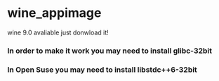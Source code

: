 # wine_appimage

wine 9.0 avaliable just donwload it!

<h3>In order to make it work you may need to install glibc-32bit<h3/>
<h3>In Open Suse you may need to install libstdc++6-32bit<h3/>

